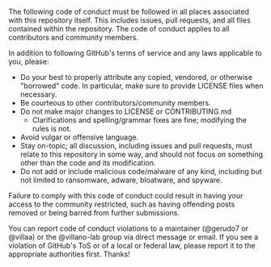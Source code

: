 The following code of conduct must be followed in all places associated with this repository itself. This includes issues, pull requests, and all files contained within the repository. The code of conduct applies to all contributors and community members.

In addition to following GitHub's terms of service and any laws applicable to you, please:

* Do your best to properly attribute any copied, vendored, or otherwise "borrowed" code. In particular, make sure to provide LICENSE files when necessary.
* Be courteous to other contributors/community members.
* Do not make major changes to LICENSE or CONTRIBUTING.md
    * Clarifications and spelling/grammar fixes are fine; modifying the rules is not.
* Avoid vulgar or offensive language.
* Stay on-topic; all discussion, including issues and pull requests, must relate to this repository in some way, and should not focus on something other than the code and its modification.
* Do not add or include malicious code/malware of any kind, including but not limited to ransomware, adware, bloatware, and spyware.

Failure to comply with this code of conduct could result in having your access to the community restricted, such as having offending posts removed or being barred from further submissions.

You can report code of conduct violations to a maintainer (@gerudo7 or @villaa) or the @villano-lab group via direct message or email. If you see a violation of GitHub's ToS or of a local or federal law, please report it to the appropriate authorities first. Thanks!
